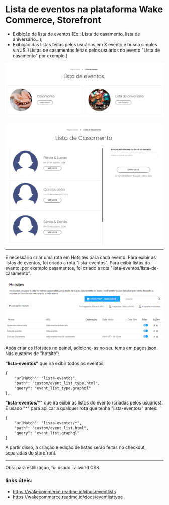 # Lista de eventos na plataforma Wake Commerce, Storefront

* Exibição de lista de eventos (Ex.: Lista de casamento, lista de aniversário...);
* Exibição das listas feitas pelos usuários em X evento e busca simples via JS. (Listas de casamentos feitas pelos usuários no evento "Lista de casamento" por exemplo.)

![Listas de eventos](/Tutoriais/lista-de-eventos.png)

![Listas de casamentos](/Tutoriais/listas-de-casamento.png)

______________

É necessário criar uma rota em Hotsites para cada evento. Para exibir as listas de eventos, foi criado a rota "lista-eventos". Para exibir listas do evento, por exemplo casamentos, foi criado a rota "lista-eventos/lista-de-casamento".

![Lista de rotas de Hotsites](/Tutoriais/rotas-em-hotsites.png)

Após criar os Hotsites no painel, adicione-as no seu tema em pages.json. Nas customs de "hotsite":

**"lista-eventos"** que irá exibir todos os eventos:
```
{
    "urlMatch": "lista-eventos",
    "path": "custom/event_list_type.html",
    "query": "event_list_type.graphql"
}, 
```


**"lista-eventos/*"** que irá exibir as listas do evento (criadas pelos usuários). É usado "*" para aplicar a qualquer rota que tenha "lista-eventos/" antes:
```
{
    "urlMatch": "lista-eventos/*",
    "path": "custom/event_list.html",
    "query": "event_list.graphql"
}
```

A partir disso, a criação e edição de listas serão feitas no checkout, separadas do storefront.

______________

Obs: para estilização, foi usado Tailwind CSS.

### links úteis:
* https://wakecommerce.readme.io/docs/eventlists
* https://wakecommerce.readme.io/docs/eventlisttype
